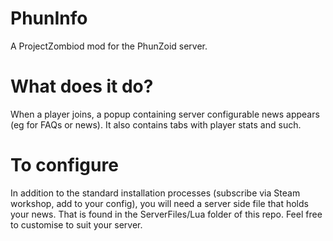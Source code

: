 # PhunInfo

A ProjectZombiod mod for the PhunZoid server. 

# What does it do?

When a player joins, a popup containing server configurable news appears (eg for FAQs or news). It also contains tabs with player stats and such.

# To configure

In addition to the standard installation processes (subscribe via Steam workshop, add to your config), you will need a server side file that holds your news. That is found in the ServerFiles/Lua folder of this repo. Feel free to customise to suit your server.